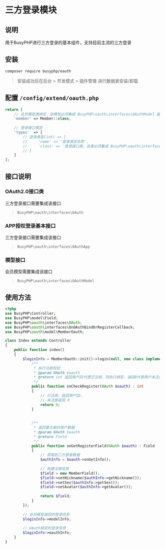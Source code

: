 三方登录模块
===============

## 说明

用于BusyPHP进行三方登录的基本组件，支持目前主流的三方登录

## 安装
```
composer require busyphp/oauth
```

> 安装成功后在后台 > 开发模式 > 插件管理 进行数据表安装/卸载

## 配置 `/config/extend/oauth.php`
```php
return [
    // 会员模型类绑定，该模型必须集成 BusyPHP\oauth\interfaces\OAuthModel 接口
    'member' => Member::class,
    
    // 登录接口绑定
    'types'  => [
        // 登录类型(int) => [
        //     'name' => '登录类型名称',
        //     'class' => '登录接口类，该类必须集成 BusyPHP\oauth\interfaces\OAuth 接口'
        // ]
    ]
];
```

## 接口说明

### OAuth2.0接口类

三方登录接口需要集成该接口

> `BusyPHP\oauth\interfaces\OAuth`

### APP授权登录基本接口

三方登录接口需要集成该接口

> `BusyPHP\oauth\interfaces\OAuthApp`

### 模型接口

会员模型需要集成该接口

> `BusyPHP\oauth\interfaces\OAuthModel`

## 使用方法

```php
<?php
use BusyPHP\Controller;
use BusyPHP\model\Field;
use BusyPHP\oauth\interfaces\OAuth;
use BusyPHP\oauth\interfaces\OnOAuthBindOrRegisterCallback;
use BusyPHP\oauth\model\MemberOauth;

class Index extends Controller
{
    public function index()
    {
        $loginInfo = MemberOauth::init()->login(null, new class implements OnOAuthBindOrRegisterCallback {
            /**
             * 执行注册校验
             * @param OAuth $oauth
             * @return int 返回用户ID代表已注册，则执行绑定，返回0代表用户未注册，则执行注册
             */
            public function onCheckRegister(OAuth $oauth) : int
            {
                // 已注册，返回用户ID，
                // 未注册返回 0
                return 0;
            }
    
    
            /**
             * 返回要注册的用户数据
             * @param OAuth $oauth
             * @return Field
             */
            public function onGetRegisterField(OAuth $oauth) : Field
            {
                // 获取到三方登录数据
                $authInfo = $oauth->onGetInfo();
                
                // 构建注册信息
                $field = new MemberField();
                $field->setNickname($authInfo->getNickname());
                $field->setSex($authInfo->getSex());
                $field->setAvatar($authInfo->getAvatar());
                
                return $field;
            }
        });
        
        // 会员模型返回的登录信息
        $loginInfo->modelInfo;
        
        // OAuth绑定的登录信息
        $loginInfo->oauthInfo;
    }
}
```